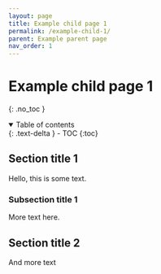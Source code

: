 ```yaml
---
layout: page
title: Example child page 1
permalink: /example-child-1/
parent: Example parent page
nav_order: 1
---
```


# Example child page 1
{: .no_toc }

<details open markdown="block">
  <summary>
    Table of contents
  </summary>
  {: .text-delta }
- TOC
{:toc}
</details>

## Section title 1
Hello, this is some text. 

### Subsection title 1
More text here. 

## Section title 2
And more text
